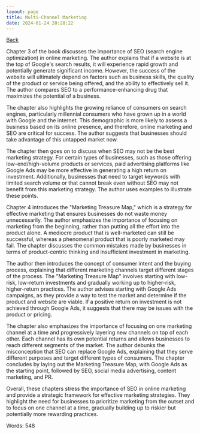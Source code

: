 ```yaml
---
layout: page
title: Multi-Channel Marketing
date: 2024-01-24 20:28:22
---
```


[Back](./)


Chapter 3 of the book discusses the importance of SEO (search engine optimization) in online marketing. The author explains that if a website is at the top of Google's search results, it will experience rapid growth and potentially generate significant income. However, the success of the website will ultimately depend on factors such as business skills, the quality of the product or service being offered, and the ability to effectively sell it. The author compares SEO to a performance-enhancing drug that maximizes the potential of a business.

The chapter also highlights the growing reliance of consumers on search engines, particularly millennial consumers who have grown up in a world with Google and the internet. This demographic is more likely to assess a business based on its online presence, and therefore, online marketing and SEO are critical for success. The author suggests that businesses should take advantage of this untapped market now.

The chapter then goes on to discuss when SEO may not be the best marketing strategy. For certain types of businesses, such as those offering low-end/high-volume products or services, paid advertising platforms like Google Ads may be more effective in generating a high return on investment. Additionally, businesses that need to target keywords with limited search volume or that cannot break even without SEO may not benefit from this marketing strategy. The author uses examples to illustrate these points.

Chapter 4 introduces the "Marketing Treasure Map," which is a strategy for effective marketing that ensures businesses do not waste money unnecessarily. The author emphasizes the importance of focusing on marketing from the beginning, rather than putting all the effort into the product alone. A mediocre product that is well-marketed can still be successful, whereas a phenomenal product that is poorly marketed may fail. The chapter discusses the common mistakes made by businesses in terms of product-centric thinking and insufficient investment in marketing.

The author then introduces the concept of consumer intent and the buying process, explaining that different marketing channels target different stages of the process. The "Marketing Treasure Map" involves starting with low-risk, low-return investments and gradually working up to higher-risk, higher-return practices. The author advises starting with Google Ads campaigns, as they provide a way to test the market and determine if the product and website are viable. If a positive return on investment is not achieved through Google Ads, it suggests that there may be issues with the product or pricing.

The chapter also emphasizes the importance of focusing on one marketing channel at a time and progressively layering new channels on top of each other. Each channel has its own potential returns and allows businesses to reach different segments of the market. The author debunks the misconception that SEO can replace Google Ads, explaining that they serve different purposes and target different types of consumers. The chapter concludes by laying out the Marketing Treasure Map, with Google Ads as the starting point, followed by SEO, social media advertising, content marketing, and PR.

Overall, these chapters stress the importance of SEO in online marketing and provide a strategic framework for effective marketing strategies. They highlight the need for businesses to prioritize marketing from the outset and to focus on one channel at a time, gradually building up to riskier but potentially more rewarding practices.

Words: 548